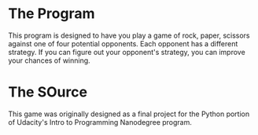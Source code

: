 # The Program

This program is designed to have you play a game of rock, paper, scissors against one of four potential opponents. 
Each opponent has a different strategy. If you can figure out your opponent's strategy, you can improve your chances 
of winning. 

# The SOurce

This game was originally designed as a final project for the Python portion of Udacity's Intro to Programming 
Nanodegree program.
